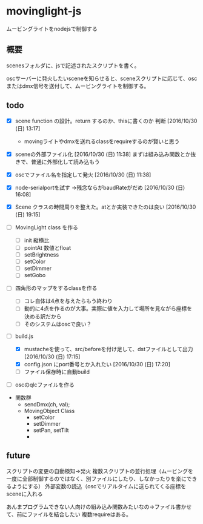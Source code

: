 # movinglight-js

ムービングライトをnodejsで制御する

## 概要
scenesフォルダに、jsで記述されたスクリプトを書く。

oscサーバーに発火したいsceneを知らせると、sceneスクリプトに応じて、oscまたはdmx信号を送付して、ムービングライトを制御する。

## todo
- [x] scene function の設計。return するのか、thisに書くのか 判断 [2016/10/30 (日) 13:17]
  - movingライトやdmxを送れるclassをrequireするのが賢いと思う
- [x] sceneの外部ファイル化 [2016/10/30 (日) 11:38]
  まずは組み込み関数とか抜きで、普通に外部化して読み込もう
- [x] oscでファイル名を指定して発火 [2016/10/30 (日) 11:38]
- [x] node-serialportを試す →残念ならがbaudRateがだめ [2016/10/30 (日) 16:08]
- [x] Scene クラスの時間周りを整えた。atとか実装できたのは良い [2016/10/30 (日) 19:15]

- [ ] MovingLight class を作る
  - [ ] init 縦横比
  - [ ] pointAt 数値とfloat
  - [ ] setBrightness
  - [ ] setColor
  - [ ] setDimmer
  - [ ] setGobo
- [ ] 四角形のマップをするclassを作る
  - [ ] コレ自体は4点を与えたらもう終わり
  - [ ] 動的に4点を作るのが大事。実際に値を入力して場所を見ながら座標を決める訳だから
  - [ ] そのシステムはoscで良い？

- [ ] build.js
  - [x] mustacheを使って、src/beforeを付け足して、dstファイルとして出力 [2016/10/30 (日) 17:15]
  - [x] config.json にport番号とか入れたい [2016/10/30 (日) 17:20]
  - [ ] ファイル保存時に自動build

- [ ] oscのqlcファイルを作る

- 関数群
  - sendDmx(ch, val);
  - MovingObject Class
    - setColor
    - setDimmer
    - setPan, setTilt
    - 

## future
スクリプトの変更の自動検知→発火
複数スクリプトの並行処理（ムービングを一度に全部制御するのではなく、別ファイルにしたり、しなかったりを楽にできるようにする）
外部変数の読込（oscでリアルタイムに送られてくる座標をsceneに入れる

あんまプログラムできない人向けの組み込み関数みたいなの→ファイル書かせて、前にファイルを結合したい  複数requireはある。

